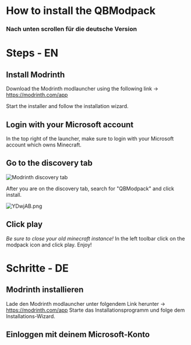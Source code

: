 # How to install the QBModpack

### **Nach unten scrollen für die deutsche Version**

# Steps - EN

## Install Modrinth
Download the Modrinth modlauncher using the following link -> https://modrinth.com/app 

Start the installer and follow the installation wizard.

## Login with your Microsoft account

In the top right of the launcher, make sure to login with your Microsoft account which owns Minecraft.

## Go to the discovery tab

![Modrinth discovery tab](https://s6.imgcdn.dev/YDwhyq.png)

After you are on the discovery tab, search for "QBModpack" and click install.

![YDwjAB.png](https://s6.imgcdn.dev/YDwjAB.png)

## Click play

*Be sure to close your old minecraft instance!*
In the left toolbar click on the modpack icon and click play. Enjoy!

# Schritte - DE

## Modrinth installieren
Lade den Modrinth modlauncher unter folgendem Link herunter -> https://modrinth.com/app
Starte das Installationsprogramm und folge dem Installations-Wizard.

## Einloggen mit deinem Microsoft-Konto
